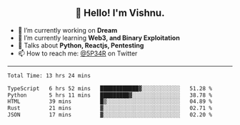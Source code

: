 <h2 align="center">👋 Hello! I'm Vishnu.</h2>


- 🔭 I’m currently working on **Dream**
- 🌱 I’m currently learning **Web3, and Binary Exploitation**
- 💬 Talks about **Python, Reactjs, Pentesting**
- 📫 How to reach me: [@5P34R](https://twitter.com/Vishnu27302693) on Twitter

---
<!--START_SECTION:waka-->

```txt
Total Time: 13 hrs 24 mins

TypeScript   6 hrs 52 mins   ████████████▓░░░░░░░░░░░░   51.28 %
Python       5 hrs 11 mins   █████████▓░░░░░░░░░░░░░░░   38.78 %
HTML         39 mins         █▒░░░░░░░░░░░░░░░░░░░░░░░   04.89 %
Rust         21 mins         ▓░░░░░░░░░░░░░░░░░░░░░░░░   02.71 %
JSON         17 mins         ▓░░░░░░░░░░░░░░░░░░░░░░░░   02.20 %
```

<!--END_SECTION:waka-->
